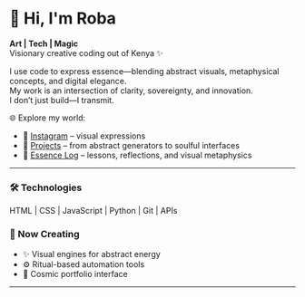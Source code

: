 # 👋 Hi, I'm Roba  
**Art | Tech | Magic**  
Visionary creative coding out of Kenya ✨

I use code to express essence—blending abstract visuals, metaphysical concepts, and digital elegance.  
My work is an intersection of clarity, sovereignty, and innovation.  
I don’t just build—I transmit.

🌐 Explore my world:  
- 🌌 [Instagram](https://instagram.com/robajillo6) – visual expressions  
- 📁 [Projects](#projects) – from abstract generators to soulful interfaces  
- 🧠 [Essence Log](#blog) – lessons, reflections, and visual metaphysics

---

### 🛠 Technologies  
HTML | CSS | JavaScript | Python | Git | APIs

### 🧬 Now Creating  
- ✨ Visual engines for abstract energy  
- ⚙️ Ritual-based automation tools  
- 📲 Cosmic portfolio interface

---

